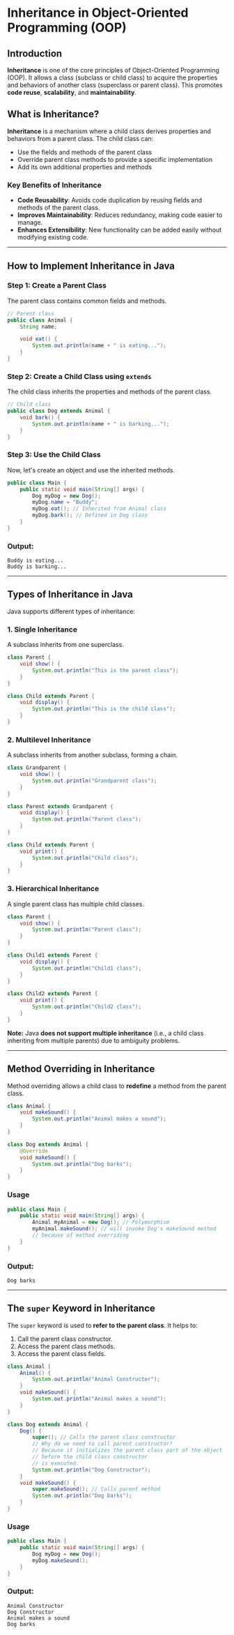 # Inheritance in Object-Oriented Programming (OOP)

## Introduction

**Inheritance** is one of the core principles of Object-Oriented Programming (OOP). It allows a class (subclass or child class) to acquire the properties and behaviors of another class (superclass or parent class). This promotes **code reuse**, **scalability**, and **maintainability**.

## **What is Inheritance?**

**Inheritance** is a mechanism where a child class derives properties and behaviors from a parent class. The child class can:

- Use the fields and methods of the parent class
- Override parent class methods to provide a specific implementation
- Add its own additional properties and methods

### **Key Benefits of Inheritance**

- **Code Reusability**: Avoids code duplication by reusing fields and methods of the parent class.
- **Improves Maintainability**: Reduces redundancy, making code easier to manage.
- **Enhances Extensibility**: New functionality can be added easily without modifying existing code.

---

## **How to Implement Inheritance in Java**

### **Step 1: Create a Parent Class**

The parent class contains common fields and methods.

```java
// Parent class
public class Animal {
    String name;

    void eat() {
        System.out.println(name + " is eating...");
    }
}
```

### **Step 2: Create a Child Class using `extends`**

The child class inherits the properties and methods of the parent class.

```java
// Child class
public class Dog extends Animal {
    void bark() {
        System.out.println(name + " is barking...");
    }
}
```

### **Step 3: Use the Child Class**

Now, let's create an object and use the inherited methods.

```java
public class Main {
    public static void main(String[] args) {
        Dog myDog = new Dog();
        myDog.name = "Buddy";
        myDog.eat(); // Inherited from Animal class
        myDog.bark(); // Defined in Dog class
    }
}
```

### **Output:**

```
Buddy is eating...
Buddy is barking...
```

---

## **Types of Inheritance in Java**

Java supports different types of inheritance:

### **1. Single Inheritance**

A subclass inherits from one superclass.

```java
class Parent {
    void show() {
        System.out.println("This is the parent class");
    }
}

class Child extends Parent {
    void display() {
        System.out.println("This is the child class");
    }
}
```

### **2. Multilevel Inheritance**

A subclass inherits from another subclass, forming a chain.

```java
class Grandparent {
    void show() {
        System.out.println("Grandparent class");
    }
}

class Parent extends Grandparent {
    void display() {
        System.out.println("Parent class");
    }
}

class Child extends Parent {
    void print() {
        System.out.println("Child class");
    }
}
```

### **3. Hierarchical Inheritance**

A single parent class has multiple child classes.

```java
class Parent {
    void show() {
        System.out.println("Parent class");
    }
}

class Child1 extends Parent {
    void display() {
        System.out.println("Child1 class");
    }
}

class Child2 extends Parent {
    void print() {
        System.out.println("Child2 class");
    }
}
```

**Note:** Java **does not support multiple inheritance** (i.e., a child class inheriting from multiple parents) due to ambiguity problems.

---

## **Method Overriding in Inheritance**

Method overriding allows a child class to **redefine** a method from the parent class.

```java
class Animal {
    void makeSound() {
        System.out.println("Animal makes a sound");
    }
}

class Dog extends Animal {
    @Override
    void makeSound() {
        System.out.println("Dog barks");
    }
}
```

### **Usage**

```java
public class Main {
    public static void main(String[] args) {
        Animal myAnimal = new Dog(); // Polymorphism
        myAnimal.makeSound(); // will invoke Dog's makeSound method
        // because of method overriding
    }
}
```

### **Output:**

```
Dog barks
```

---

## **The `super` Keyword in Inheritance**

The `super` keyword is used to **refer to the parent class**. It helps to:

1. Call the parent class constructor.
2. Access the parent class methods.
3. Access the parent class fields.

```java
class Animal {
    Animal() {
        System.out.println("Animal Constructor");
    }
    void makeSound() {
        System.out.println("Animal makes a sound");
    }
}

class Dog extends Animal {
    Dog() {
        super(); // Calls the parent class constructor
        // Why do we need to call parent constructor?
        // Because it initializes the parent class part of the object
        // before the child class constructor
        // is executed.
        System.out.println("Dog Constructor");
    }
    void makeSound() {
        super.makeSound(); // Calls parent method
        System.out.println("Dog barks");
    }
}
```

### **Usage**

```java
public class Main {
    public static void main(String[] args) {
        Dog myDog = new Dog();
        myDog.makeSound();
    }
}
```

### **Output:**

```
Animal Constructor
Dog Constructor
Animal makes a sound
Dog barks
```
